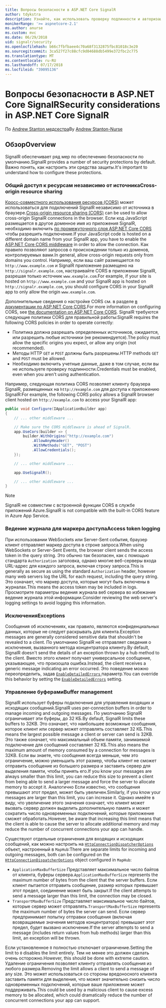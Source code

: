 ```yaml
---
title: Вопросы безопасности в ASP.NET Core SignalR
author: tdykstra
description: Узнайте, как использовать проверку подлинности и авторизации в ASP.NET Core SignalR.
monikerRange: '>= aspnetcore-2.1'
ms.author: anurse
ms.custom: mvc
ms.date: 06/29/2018
uid: signalr/security
ms.openlocfilehash: b66c7fbfbaee4c70a68f3132875fbc81018c3e20
ms.sourcegitcommit: 3ca527f27c88cfc9d04688db5499e372fbc2c775
ms.translationtype: MT
ms.contentlocale: ru-RU
ms.lasthandoff: 07/17/2018
ms.locfileid: "39095136"
---
```

# <a name="security-considerations-in-aspnet-core-signalr"></a><span data-ttu-id="44141-103">Вопросы безопасности в ASP.NET Core SignalR</span><span class="sxs-lookup"><span data-stu-id="44141-103">Security considerations in ASP.NET Core SignalR</span></span>

<span data-ttu-id="44141-104">По [Andrew Stanton медсестра](https://twitter.com/anurse)</span><span class="sxs-lookup"><span data-stu-id="44141-104">By [Andrew Stanton-Nurse](https://twitter.com/anurse)</span></span>

## <a name="overview"></a><span data-ttu-id="44141-105">Обзор</span><span class="sxs-lookup"><span data-stu-id="44141-105">Overview</span></span>

<span data-ttu-id="44141-106">SignalR обеспечивает ряд мер по обеспечению безопасности по умолчанию.</span><span class="sxs-lookup"><span data-stu-id="44141-106">SignalR provides a number of security protections by default.</span></span> <span data-ttu-id="44141-107">Важно понять, как настроить эти средства защиты.</span><span class="sxs-lookup"><span data-stu-id="44141-107">It's important to understand how to configure these protections.</span></span>

### <a name="cross-origin-resource-sharing"></a><span data-ttu-id="44141-108">Общий доступ к ресурсам независимо от источника</span><span class="sxs-lookup"><span data-stu-id="44141-108">Cross-origin resource sharing</span></span>

<span data-ttu-id="44141-109">[Кросс-совместного использования ресурсов (CORS)](https://en.wikipedia.org/wiki/Cross-origin_resource_sharing) может использоваться для подключений SignalR независимо от источника в браузере.</span><span class="sxs-lookup"><span data-stu-id="44141-109">[Cross-origin resource sharing (CORS)](https://en.wikipedia.org/wiki/Cross-origin_resource_sharing) can be used to allow cross-origin SignalR connections in the browser.</span></span> <span data-ttu-id="44141-110">Если код JavaScript размещается в другое доменное имя из приложения SignalR, необходимо включить [по промежуточного слоя ASP.NET Core CORS](xref:security/cors) чтобы разрешить подключение.</span><span class="sxs-lookup"><span data-stu-id="44141-110">If your JavaScript code is hosted on a different domain name from your SignalR app, you have to enable the [ASP.NET Core CORS middleware](xref:security/cors) in order to allow the connection.</span></span> <span data-ttu-id="44141-111">Как правило позволяют запросов о происхождении только из доменов, контролируемых вами.</span><span class="sxs-lookup"><span data-stu-id="44141-111">In general, allow cross-origin requests only from domains you control.</span></span> <span data-ttu-id="44141-112">Например, если ваш сайт размещается по `http://www.example.com` и SignalR приложение размещено на `http://signalr.example.com`, настраивайте CORS в приложении SignalR, разрешая только источник `www.example.com`.</span><span class="sxs-lookup"><span data-stu-id="44141-112">For example, if your site is hosted on `http://www.example.com` and your SignalR app is hosted on `http://signalr.example.com`, you should configure CORS in your SignalR app to only allow the origin `www.example.com`.</span></span>

<span data-ttu-id="44141-113">Дополнительные сведения о настройке CORS см. в разделе [в документации по ASP.NET Core CORS](xref:security/cors).</span><span class="sxs-lookup"><span data-stu-id="44141-113">For more information on configuring CORS, see [the documentation on ASP.NET Core CORS](xref:security/cors).</span></span> <span data-ttu-id="44141-114">SignalR требуются следующие политики CORS для правильной работы:</span><span class="sxs-lookup"><span data-stu-id="44141-114">SignalR requires the following CORS policies in order to operate correctly:</span></span>

* <span data-ttu-id="44141-115">Политика должна разрешать определенных источников, ожидается, или разрешить любые источники (не рекомендуется).</span><span class="sxs-lookup"><span data-stu-id="44141-115">The policy must allow the specific origins you expect, or allow any origin (not recommended).</span></span>
* <span data-ttu-id="44141-116">Методы HTTP `GET` и `POST` должны быть разрешены.</span><span class="sxs-lookup"><span data-stu-id="44141-116">HTTP methods `GET` and `POST` must be allowed.</span></span>
* <span data-ttu-id="44141-117">Необходимо включить учетные данные, даже в том случае, если вы не используете проверку подлинности.</span><span class="sxs-lookup"><span data-stu-id="44141-117">Credentials must be enabled, even when you aren't using authentication.</span></span>

<span data-ttu-id="44141-118">Например, следующая политика CORS позволяет клиенту браузера SignalR, размещенных на `http://example.com` для доступа к приложению SignalR:</span><span class="sxs-lookup"><span data-stu-id="44141-118">For example, the following CORS policy allows a SignalR browser client hosted on `http://example.com` to access your SignalR app:</span></span>

```csharp
public void Configure(IApplicationBuilder app)
{
    // ... other middleware ...

    // Make sure the CORS middleware is ahead of SignalR.
    app.UseCors(builder => {
        builder.WithOrigins("http://example.com")
            .AllowAnyHeader()
            .WithMethods("GET", "POST")
            .AllowCredentials();
    });

    // ... other middleware ...

    app.UseSignalR();

    // ... other middleware ...
}
```

> [!NOTE]
> <span data-ttu-id="44141-119">SignalR не совместим с встроенной функции CORS в службе приложений Azure.</span><span class="sxs-lookup"><span data-stu-id="44141-119">SignalR is not compatible with the built-in CORS feature in Azure App Service.</span></span>

### <a name="access-token-logging"></a><span data-ttu-id="44141-120">Ведение журнала для маркера доступа</span><span class="sxs-lookup"><span data-stu-id="44141-120">Access token logging</span></span>

<span data-ttu-id="44141-121">При использовании WebSockets или Server-Sent события, браузер клиент отправляет маркер доступа в строке запроса.</span><span class="sxs-lookup"><span data-stu-id="44141-121">When using WebSockets or Server-Sent Events, the browser client sends the access token in the query string.</span></span> <span data-ttu-id="44141-122">Это обычно так безопасен, как с помощью стандарта `Authorization` заголовка, однако многие веб-серверы входа URL-адрес для каждого запроса, включая строку запроса.</span><span class="sxs-lookup"><span data-stu-id="44141-122">This is generally as secure as using the standard `Authorization` header, however many web servers log the URL for each request, including the query string.</span></span> <span data-ttu-id="44141-123">Это означает, что маркер доступа, которые могут быть включены в журналах.</span><span class="sxs-lookup"><span data-stu-id="44141-123">This means the access token may be included in logs.</span></span> <span data-ttu-id="44141-124">Просмотрите параметры ведения журнала веб сервера во избежание ведение журнала этой информации.</span><span class="sxs-lookup"><span data-stu-id="44141-124">Consider reviewing the web server's logging settings to avoid logging this information.</span></span>

### <a name="exceptions"></a><span data-ttu-id="44141-125">Исключения</span><span class="sxs-lookup"><span data-stu-id="44141-125">Exceptions</span></span>

<span data-ttu-id="44141-126">Сообщения об исключениях, как правило, являются конфиденциальных данных, которые не следует раскрывать для клиента.</span><span class="sxs-lookup"><span data-stu-id="44141-126">Exception messages are generally considered sensitive data that shouldn't be revealed to a client.</span></span> <span data-ttu-id="44141-127">По умолчанию SignalR не отправляет сведения о исключения, вызванного метода концентратора клиенту.</span><span class="sxs-lookup"><span data-stu-id="44141-127">By default, SignalR doesn't send the details of an exception thrown by a hub method to the client.</span></span> <span data-ttu-id="44141-128">Вместо этого клиент получает универсальное сообщение, указывающее, что произошла ошибка.</span><span class="sxs-lookup"><span data-stu-id="44141-128">Instead, the client receives a generic message indicating an error occurred.</span></span> <span data-ttu-id="44141-129">Это поведение можно переопределить, задав [ `EnableDetailedErrors` ](xref:signalr/configuration#configure-server-options) параметр.</span><span class="sxs-lookup"><span data-stu-id="44141-129">You can override this behavior by setting the [`EnableDetailedErrors`](xref:signalr/configuration#configure-server-options) setting.</span></span>

### <a name="buffer-management"></a><span data-ttu-id="44141-130">Управление буферами</span><span class="sxs-lookup"><span data-stu-id="44141-130">Buffer management</span></span>

<span data-ttu-id="44141-131">SignalR использует буферы подключения для управления входящих и исходящих сообщений.</span><span class="sxs-lookup"><span data-stu-id="44141-131">SignalR uses per-connection buffers in order to manage incoming and outgoing messages.</span></span> <span data-ttu-id="44141-132">По умолчанию SignalR ограничивает эти буферы, до 32 КБ.</span><span class="sxs-lookup"><span data-stu-id="44141-132">By default, SignalR limits these buffers to 32KB.</span></span> <span data-ttu-id="44141-133">Это означает, что наибольшее возможные сообщения, которое клиент или сервер может отправлять составляет 32 КБ.</span><span class="sxs-lookup"><span data-stu-id="44141-133">This means the largest possible message a client or server can send is 32KB.</span></span> <span data-ttu-id="44141-134">Это также означает, что максимальный объем памяти, занимаемой подключение для сообщений составляет 32 КБ.</span><span class="sxs-lookup"><span data-stu-id="44141-134">This also means the maximum amount of memory consumed by a connection for messages is 32KB.</span></span> <span data-ttu-id="44141-135">Если вы знаете, что сообщения всегда меньше, чем это ограничение, можно уменьшить этот размер, чтобы клиент не сможет отправить сообщение из большего размера и заставить сервер для выделения памяти, чтобы принять его.</span><span class="sxs-lookup"><span data-stu-id="44141-135">If you know your messages are always smaller than this limit, you can reduce this size to prevent a client from being able to send a larger message and force the server to allocate memory to accept it.</span></span> <span data-ttu-id="44141-136">Аналогично Если известно, что сообщения превышают этот предел, может быть увеличен.</span><span class="sxs-lookup"><span data-stu-id="44141-136">Similarly, if you know your messages are larger than this limit, you can increase it.</span></span> <span data-ttu-id="44141-137">Однако имейте в виду, что увеличение этого значения означает, что клиент может вызвать сервер должен выделить дополнительную память и может сократить число одновременных подключений, которые приложение сможет обработать.</span><span class="sxs-lookup"><span data-stu-id="44141-137">However, be aware that increasing this limit means that the client is able to cause the server to allocate additional memory and may reduce the number of concurrent connections your app can handle.</span></span>

<span data-ttu-id="44141-138">Существуют отдельные ограничения для входящих и исходящих сообщений, как можно настроить на [ `HttpConnectionDispatcherOptions` ](xref:signalr/configuration#configure-server-options) объект, настроенный в `MapHub`:</span><span class="sxs-lookup"><span data-stu-id="44141-138">There are separate limits for incoming and outgoing messages, both can be configured on the [`HttpConnectionDispatcherOptions`](xref:signalr/configuration#configure-server-options) object configured in `MapHub`:</span></span>

* <span data-ttu-id="44141-139">`ApplicationMaxBufferSize` Представляет максимальное число байтов от клиента, буферы сервера.</span><span class="sxs-lookup"><span data-stu-id="44141-139">`ApplicationMaxBufferSize` represents the maximum number of bytes from the client that the server buffers.</span></span> <span data-ttu-id="44141-140">Если клиент пытается отправить сообщение, размер которых превышает этот предел, соединение может быть закрыт.</span><span class="sxs-lookup"><span data-stu-id="44141-140">If the client attempts to send a message larger than this limit, the connection may be closed.</span></span>
* <span data-ttu-id="44141-141">`TransportMaxBufferSize` Представляет максимальное число байтов, которые сервер может отправлять.</span><span class="sxs-lookup"><span data-stu-id="44141-141">`TransportMaxBufferSize` represents the maximum number of bytes the server can send.</span></span> <span data-ttu-id="44141-142">Если сервер предпринимает попытку отправки сообщения (включая возвращаемые значения методов концентратора) превышает этот предел, будет вызвано исключение.</span><span class="sxs-lookup"><span data-stu-id="44141-142">If the server attempts to send a message (includes return values from hub methods) larger than this limit, an exception will be thrown.</span></span>

<span data-ttu-id="44141-143">Если установленное `0` полностью отключает ограничение.</span><span class="sxs-lookup"><span data-stu-id="44141-143">Setting the limit to `0` disables the limit entirely.</span></span> <span data-ttu-id="44141-144">Тем не менее это должен сделать очень осторожно.</span><span class="sxs-lookup"><span data-stu-id="44141-144">However, this should be done with extreme caution.</span></span> <span data-ttu-id="44141-145">Удаление ограничения позволяет клиенту отправлять сообщения из любого размера.</span><span class="sxs-lookup"><span data-stu-id="44141-145">Removing the limit allows a client to send a message of any size.</span></span> <span data-ttu-id="44141-146">Это может использоваться со стороны вредоносного клиента заставить памяти для выделения, что может значительно снизить число одновременных подключений, которые ваше приложение может поддерживать.</span><span class="sxs-lookup"><span data-stu-id="44141-146">This could be used by a malicious client to cause excess memory to be allocated, which could dramatically reduce the number of concurrent connections your app can support.</span></span>
